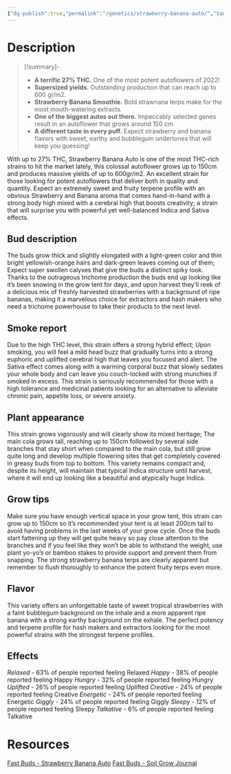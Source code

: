 ```yaml
---
{"dg-publish":true,"permalink":"/genetics/strawberry-banana-auto/","tags":["evergreen"],"created":"2025-06-25T19:25:54.000+04:00","updated":"2025-06-28T06:57:59.189+04:00"}
---
```


# Description
>[!summary]-
>- **A terrific 27% THC.** One of the most potent autoflowers of 2022! 
>- **Supersized yields.** Outstanding production that can reach up to 600 gr/m2.
>- **Strawberry Banana Smoothie.** Bold strawnana terps make for the most mouth-watering extracts. 
>- **One of the biggest autos out there.** Impeccably selected genes result in an autoflower that grows around 150 cm.
>- **A different taste in every puff.** Expect strawberry and banana flavors with sweet, earthy and bubblegum undertones that will keep you guessing!

With up to 27% THC, Strawberry Banana Auto is one of the most THC-rich strains to hit the market lately, this colossal autoflower grows up to 150cm and produces massive yields of up to 600gr/m2. An excellent strain for those looking for potent autoflowers that deliver both in quality and quantity. Expect an extremely sweet and fruity terpene profile with an obvious Strawberry and Banana aroma that comes hand-in-hand with a strong body high mixed with a cerebral high that boosts creativity; a strain that will surprise you with powerful yet well-balanced Indica and Sativa effects.
## Bud description
The buds grow thick and slightly elongated with a light-green color and thin bright yellowish-orange hairs and dark-green leaves coming out of them; Expect super swollen calyxes that give the buds a distinct spiky look. Thanks to the outrageous trichome production the buds end up looking like it’s been snowing in the grow tent for days, and upon harvest they’ll reek of a delicious mix of freshly harvested strawberries with a background of ripe bananas, making it a marvelous choice for extractors and hash makers who need a trichome powerhouse to take their products to the next level.
## Smoke report
Due to the high THC level, this strain offers a strong hybrid effect; Upon smoking, you will feel a mild head buzz that gradually turns into a strong euphoric and uplifted cerebral high that leaves you focused and alert. The Sativa effect comes along with a warming corporal buzz that slowly sedates your whole body and can leave you couch-locked with strong munchies if smoked in excess. This strain is seriously recommended for those with a high tolerance and medicinal patients looking for an alternative to alleviate chronic pain, appetite loss, or severe anxiety.
## Plant appearance
This strain grows vigorously and will clearly show its mixed heritage; The main cola grows tall, reaching up to 150cm followed by several side branches that stay short when compared to the main cola, but still grow quite long and develop multiple flowering sites that get completely covered in greasy buds from top to bottom. This variety remains compact and, despite its height, will maintain that typical Indica structure until harvest, where it will end up looking like a beautiful and atypically huge Indica.
## Grow tips
Make sure you have enough vertical space in your grow tent, this strain can grow up to 150cm so it’s recommended your tent is at least 200cm tall to avoid having problems in the last weeks of your grow cycle. Once the buds start fattening up they will get quite heavy so pay close attention to the branches and if you feel like they won’t be able to withstand the weight, use plant yo-yo’s or bamboo stakes to provide support and prevent them from snapping. The strong strawberry banana terps are clearly apparent but remember to flush thoroughly to enhance the potent fruity terps even more.
## Flavor
This variety offers an unforgettable taste of sweet tropical strawberries with a faint bubblegum background on the inhale and a more apparent ripe banana with a strong earthy background on the exhale. The perfect potency and terpene profile for hash makers and extractors looking for the most powerful strains with the strongest terpene profiles.
## Effects
*Relaxed* - 63% of people reported feeling Relaxed
*Happy* - 38% of people reported feeling Happy
*Hungry* - 32% of people reported feeling Hungry
*Uplifted* - 26% of people reported feeling Uplifted
*Creative* - 24% of people reported feeling Creative
*Energetic* - 24% of people reported feeling Energetic
*Giggly* - 24% of people reported feeling Giggly
*Sleepy* - 12% of people reported feeling Sleepy
*Talkative* - 6% of people reported feeling Talkative
# Resources
[Fast Buds - Strawberry Banana Auto](https://fastbuds.com/seeds/strawberry-banana-auto)
[Fast Buds - Soil Grow Journal](https://fastbuds.com/us/news/strawberry-banana-auto-cannabis-strain-week-by-week-guide)